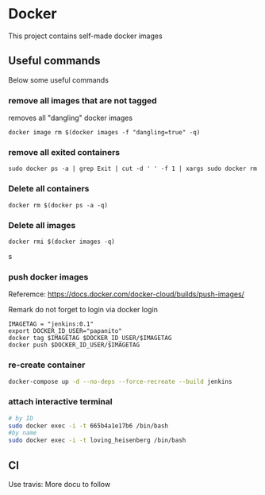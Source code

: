 # Docker 

This project contains self-made docker images

## Useful commands

Below some useful commands

### remove all images that are not tagged

removes all "dangling" docker images

```
docker image rm $(docker images -f "dangling=true" -q)
```

### remove all exited containers

```
sudo docker ps -a | grep Exit | cut -d ' ' -f 1 | xargs sudo docker rm
```

### Delete all containers

```
docker rm $(docker ps -a -q)
```

### Delete all images

```
docker rmi $(docker images -q)
```
s
### push docker images
Referemce: https://docs.docker.com/docker-cloud/builds/push-images/

Remark do not forget to login via docker login

```
IMAGETAG = "jenkins:0.1"
export DOCKER_ID_USER="papanito"
docker tag $IMAGETAG $DOCKER_ID_USER/$IMAGETAG
docker push $DOCKER_ID_USER/$IMAGETAG
```


### re-create container

```bash
docker-compose up -d --no-deps --force-recreate --build jenkins
```

### attach interactive terminal

```bash
# by ID
sudo docker exec -i -t 665b4a1e17b6 /bin/bash
#by name
sudo docker exec -i -t loving_heisenberg /bin/bash
```

## CI

Use travis: More docu to follow